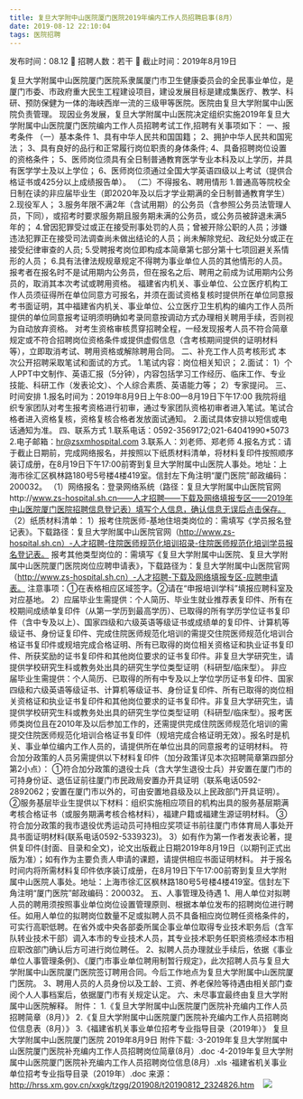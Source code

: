 ```yaml
---
title: 复旦大学附中山医院厦门医院2019年编内工作人员招聘启事(8月）
date: 2019-08-12 22:10:04
tags: 医院招聘
---
```

发布时间：08.12   🌟   招聘人数：若干   🌈   截止时间：2019年8月19日
<!-- more -->
复旦大学附属中山医院厦门医院系隶属厦门市卫生健康委员会的全民事业单位，是厦门市委、市政府重大民生工程建设项目，建设发展目标是建成集医疗、教学、科研、预防保健为一体的海峡西岸一流的三级甲等医院。医院由复旦大学附属中山医院负责管理。
现因业务发展，复旦大学附属中山医院决定组织实施2019年复旦大学附属中山医院厦门医院编内工作人员招聘考试工作,招聘有关事项如下：
一、报考条件
（一）基本条件
1、具有中华人民共和国国籍；
2、拥护中华人民共和国宪法；
3、具有良好的品行和正常履行岗位职责的身体条件;
4、具备招聘岗位设置的资格条件；
5、医师岗位须具有全日制普通教育医学专业本科及以上学历，并具有医学学士及以上学位；
6、医师岗位须通过全国大学英语四级以上考试（提供合格证书或425分以上成绩报告单）。
（二）不得报名、聘用情形
1.普通高等院校全日制在读的非应届毕业生（即2020年及以后才学业期满的全日制普通教育学生）
2.现役军人；
3.服务年限不满2年（含试用期）的公务员（含参照公务员法管理人员，下同），或招考时要求服务期且服务期未满的公务员，或公务员被辞退未满5年的；
4.曾因犯罪受过或正在接受刑事处罚的人员；曾被开除公职的人员；涉嫌违法犯罪正在接受司法调查尚未做出结论的人员；尚未解除党纪、政纪处分或正在接受纪律审查的人员;
5.受聘报考岗位即构成本简章第七部分第十七项回避关系情形的人员；
6.具有法律法规规章规定不得聘为事业单位人员的其他情形的人员。
报考者在报名时不是试用期内公务员，但在报名之后、聘用之前成为试用期内公务员的，取消其本次考试或聘用资格。
福建省内机关、事业单位、公立医疗机构工作人员须征得所在单位同意方可报名，并须在面试资格复核时提供所在单位同意报考书面证明，其中福建省内机关、事业单位、公立医疗卫生机构的编内工作人员所提供的单位同意报考证明须明确如考录同意按调动方式办理相关聘用手续，否则视为自动放弃资格。
对考生资格审核贯穿招聘全程，一经发现报考人员不符合简章规定或不符合招聘岗位资格条件或提供虚假信息（含考核期间提供的证明材料等），立即取消考试、聘用资格或解除聘用合同。
二、补充工作人员考核形式
本次公开招聘采取笔试和面试的方式。
1.笔试内容：岗位相关知识；
2.面试：
1）个人PPT中文制作、英语汇报（5分钟），内容包括学习工作经历、临床工作、专业技能、科研工作（发表论文）、个人综合素质、英语能力等；
2）专家提问。
三、时间安排
1.报名时间为：2019年8月9日上午8:00—8月19日下午17:00
我院将组织专家团队对考生报考资格进行初审，通过专家团队资格初审者进入笔试。笔试合格者进入资格复核，资格复核合格者发放面试通知。
2.面试具体安排以短信或电话通知为准。
四、联系方式
1.联系电话：0592-3569172;021-64041990*5073
2.电子邮箱：hr@zsxmhospital.com
3.联系人：刘老师、郑老师
4.报名方式：请于截止日期前，完成网络报名，并按照以下纸质材料清单，将材料复印件按照顺序装订成册，在8月19日下午17:00前寄到复旦大学附属中山医院人事处。地址：上海市徐汇区枫林路180号5号楼4楼419室。信封左下角注明“厦门医院”邮政编码：200032。
（1）网络报名：登录网络系统（路径：复旦大学附属中山医院官网http://www.zs-hospital.sh.cn——人才招聘——下载及网络填报专区——2019年中山医院厦门医院招聘信息登记表）填写个人信息，确认信息无误后点击保存。
（2）纸质材料清单：
1）报考住院医师-基地住培类岗位的：需填写《学员报名登记表》。下载路径：复旦大学附属中山医院官网（http://www.zs-hospital.sh.cn）-人才招聘-住院医师规范化培训招录-住院医师规范化培训学员报名登记表。
报考其他类型岗位的：需填写《复旦大学附属中山医院、复旦大学附属中山医院厦门医院岗位应聘申请表》，下载路径为：复旦大学附属中山医院官网（http://www.zs-hospital.sh.cn）-人才招聘-下载及网络填报专区-应聘申请表。
注意事项：①在表格相应区域签字。②请在“申报培训学科”填报应聘科室及对应基地。
2）应届毕业生需提供：个人简历、毕业生就业推荐表复印件、所有在校期间成绩单复印件（从第一学历到最高学历）、已取得的所有学历学位证书复印件（含中专及以上）、国家四级和六级英语等级证书或成绩单的复印件、计算机等级证书、身份证复印件、完成住院医师规范化培训的需提交住院医师规范化培训合格证书复印件或规培完成合格证明、所有已取得的岗位相关资格证和执业证书复印件、所获奖励的证书复印件和其他岗位要求的证书复印件。非复旦大学研究生，请提供学校研究生科或教务处出具的研究生学位类型证明（科研型/临床型）。
非应届毕业生需提供：个人简历、已取得的所有中专及以上学位学历证书复印件、国家四级和六级英语等级证书、计算机等级证书、身份证复印件、所有已取得的岗位相关资格证和执业证书复印件和其他岗位要求的证书复印件。非复旦大学研究生，请提供学校研究生科或教务处出具的研究生学位类型证明（科研型/临床型）。报考医师类岗位且在2010年及以后参加工作的，还需提供完成住院医师规范化培训的需提交住院医师规范化培训合格证书复印件（规培完成合格证明无效）。报名时是机关、事业单位编内工作人员的，请提供所在单位出具的同意报考的证明材料。
符合加分政策的人员另需提供以下材料复印件（加分政策详见本次招聘简章第四部分第2小点）：
①符合加分政策的退役士兵（含大学生退役士兵）并安置在厦门市的可持身份证、退伍证前往厦门市民政局安置办开具证明（联系电话0592-2892062；安置在厦门市以外的，可由安置地县级及以上民政部门开具证明）。
②服务基层毕业生提供以下材料：组织实施相应项目的机构出具的服务基层期满考核合格证书（或服务期满考核合格材料），福建户籍或福建生源证明材料。
③符合加分政策的我市退役优秀运动员可持相应奖项证书前往厦门市体育局人事处开具书面证明材料(联系电话0592-5339323)。
3）如有作为第一作者发表论著，提供复印件(封面、目录和全文)，论文出版截止日期2019年8月19日（以期刊正式出版为准）；如有作为主要负责人申请的课题，请提供相应书面证明材料。
并于报名时间内将所需材料复印件依序装订成册，在8月19日下午17:00前寄到复旦大学附属中山医院人事处。地址：上海市徐汇区枫林路180号5号楼4楼419室。信封左下角注明“厦门医院”邮政编码：200032。
五、人事管理及待遇
1、用人单位对拟聘人员的聘用须按照事业单位岗位设置管理原则、根据本单位发布的招聘岗位进行聘任。如用人单位的拟聘岗位数量不足或拟聘人员不具备相应岗位聘任资格条件的，可实行高职低聘。在省外或中央各部委所属企事业单位取得专业技术职务后（含军队转业技术干部）调入本市的专业技术人员，其专业技术职务任职资格须经本市相应职改部门确认后方可进行岗位聘任。
2、拟聘人员办理就业手续后，依据《事业单位人事管理条例》、《厦门市事业单位聘用制暂行规定》，此次招聘人员与复旦大学附属中山医院厦门医院签订聘用合同。今后工作地点为复旦大学附属中山医院厦门医院。
3、聘用人员的人员身份以及工龄、工资、养老保险等待遇由相关部门查阅个人人事档案后，依据厦门市有关规定认定。
六、未尽事宜最终由复旦大学附属中山医院解释。
附件：
1.《复旦大学附属中山医院厦门医院补充编内工作人员招聘简章（8月）》
2.《复旦大学附属中山医院厦门医院补充编内工作人员招聘岗位信息表（8月）》
3.《福建省机关事业单位招考专业指导目录（2019年）》
复旦大学附属中山医院厦门医院
2019年8月9日
附件下载:
·3-2019年复旦大学附属中山医院厦门医院补充编内工作人员招聘岗位简章(8月）.doc
·4-2019年复旦大学附属中山医院厦门医院补充编内工作人员招聘岗位信息(8月）.xls
·福建省机关事业单位招考专业指导目录（2019年）.doc
来源：
http://hrss.xm.gov.cn/xxgk/tzgg/201908/t20190812_2324826.htm
 
 ![](https://cdn.weiweiblog.cn/20181015134814.png)